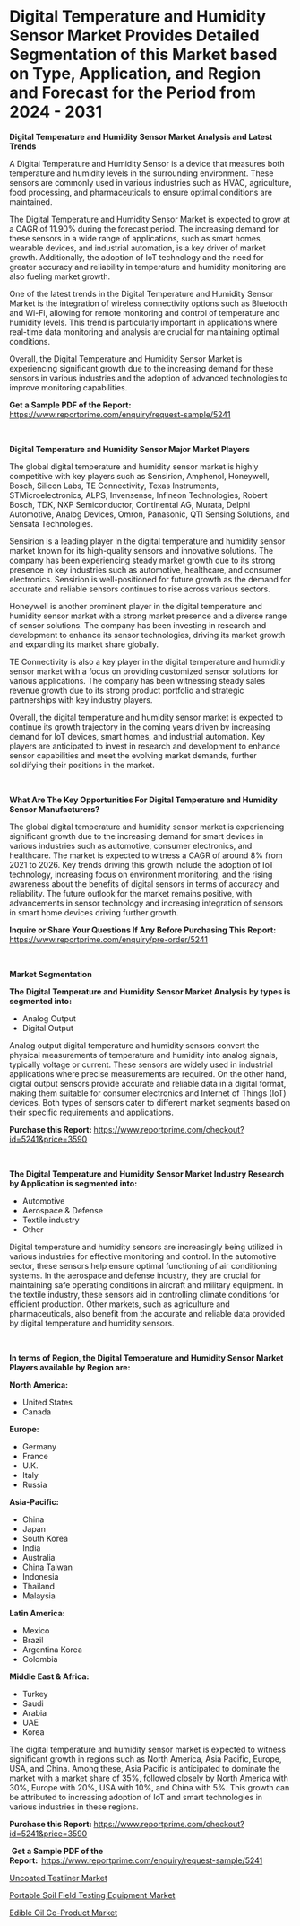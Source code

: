 <p><h1>Digital Temperature and Humidity Sensor Market Provides Detailed Segmentation of this Market based on Type, Application, and Region and Forecast for the Period from 2024 - 2031</h1></p><p><strong>Digital Temperature and Humidity Sensor Market Analysis and Latest Trends</strong></p>
<p><p>A Digital Temperature and Humidity Sensor is a device that measures both temperature and humidity levels in the surrounding environment. These sensors are commonly used in various industries such as HVAC, agriculture, food processing, and pharmaceuticals to ensure optimal conditions are maintained.</p><p>The Digital Temperature and Humidity Sensor Market is expected to grow at a CAGR of 11.90% during the forecast period. The increasing demand for these sensors in a wide range of applications, such as smart homes, wearable devices, and industrial automation, is a key driver of market growth. Additionally, the adoption of IoT technology and the need for greater accuracy and reliability in temperature and humidity monitoring are also fueling market growth.</p><p>One of the latest trends in the Digital Temperature and Humidity Sensor Market is the integration of wireless connectivity options such as Bluetooth and Wi-Fi, allowing for remote monitoring and control of temperature and humidity levels. This trend is particularly important in applications where real-time data monitoring and analysis are crucial for maintaining optimal conditions.</p><p>Overall, the Digital Temperature and Humidity Sensor Market is experiencing significant growth due to the increasing demand for these sensors in various industries and the adoption of advanced technologies to improve monitoring capabilities.</p></p>
<p><strong>Get a Sample PDF of the Report:&nbsp;</strong> <a href="https://www.reportprime.com/enquiry/request-sample/5241">https://www.reportprime.com/enquiry/request-sample/5241</a></p>
<p>&nbsp;</p>
<p><strong>Digital Temperature and Humidity Sensor Major Market Players</strong></p>
<p><p>The global digital temperature and humidity sensor market is highly competitive with key players such as Sensirion, Amphenol, Honeywell, Bosch, Silicon Labs, TE Connectivity, Texas Instruments, STMicroelectronics, ALPS, Invensense, Infineon Technologies, Robert Bosch, TDK, NXP Semiconductor, Continental AG, Murata, Delphi Automotive, Analog Devices, Omron, Panasonic, QTI Sensing Solutions, and Sensata Technologies.</p><p>Sensirion is a leading player in the digital temperature and humidity sensor market known for its high-quality sensors and innovative solutions. The company has been experiencing steady market growth due to its strong presence in key industries such as automotive, healthcare, and consumer electronics. Sensirion is well-positioned for future growth as the demand for accurate and reliable sensors continues to rise across various sectors.</p><p>Honeywell is another prominent player in the digital temperature and humidity sensor market with a strong market presence and a diverse range of sensor solutions. The company has been investing in research and development to enhance its sensor technologies, driving its market growth and expanding its market share globally.</p><p>TE Connectivity is also a key player in the digital temperature and humidity sensor market with a focus on providing customized sensor solutions for various applications. The company has been witnessing steady sales revenue growth due to its strong product portfolio and strategic partnerships with key industry players.</p><p>Overall, the digital temperature and humidity sensor market is expected to continue its growth trajectory in the coming years driven by increasing demand for IoT devices, smart homes, and industrial automation. Key players are anticipated to invest in research and development to enhance sensor capabilities and meet the evolving market demands, further solidifying their positions in the market.</p></p>
<p>&nbsp;</p>
<p><strong>What Are The Key Opportunities For Digital Temperature and Humidity Sensor Manufacturers?</strong></p>
<p><p>The global digital temperature and humidity sensor market is experiencing significant growth due to the increasing demand for smart devices in various industries such as automotive, consumer electronics, and healthcare. The market is expected to witness a CAGR of around 8% from 2021 to 2026. Key trends driving this growth include the adoption of IoT technology, increasing focus on environment monitoring, and the rising awareness about the benefits of digital sensors in terms of accuracy and reliability. The future outlook for the market remains positive, with advancements in sensor technology and increasing integration of sensors in smart home devices driving further growth.</p></p>
<p><strong>Inquire or Share Your Questions If Any Before Purchasing This Report:</strong> <a href="https://www.reportprime.com/enquiry/pre-order/5241">https://www.reportprime.com/enquiry/pre-order/5241</a></p>
<p>&nbsp;</p>
<p><strong>Market Segmentation</strong></p>
<p><strong>The Digital Temperature and Humidity Sensor Market Analysis by types is segmented into:</strong></p>
<p><ul><li>Analog Output</li><li>Digital Output</li></ul></p>
<p><p>Analog output digital temperature and humidity sensors convert the physical measurements of temperature and humidity into analog signals, typically voltage or current. These sensors are widely used in industrial applications where precise measurements are required. On the other hand, digital output sensors provide accurate and reliable data in a digital format, making them suitable for consumer electronics and Internet of Things (IoT) devices. Both types of sensors cater to different market segments based on their specific requirements and applications.</p></p>
<p><strong>Purchase this Report:&nbsp;</strong><a href="https://www.reportprime.com/checkout?id=5241&price=3590">https://www.reportprime.com/checkout?id=5241&price=3590</a></p>
<p>&nbsp;</p>
<p><strong>The Digital Temperature and Humidity Sensor Market Industry Research by Application is segmented into:</strong></p>
<p><ul><li>Automotive</li><li>Aerospace & Defense</li><li>Textile industry</li><li>Other</li></ul></p>
<p><p>Digital temperature and humidity sensors are increasingly being utilized in various industries for effective monitoring and control. In the automotive sector, these sensors help ensure optimal functioning of air conditioning systems. In the aerospace and defense industry, they are crucial for maintaining safe operating conditions in aircraft and military equipment. In the textile industry, these sensors aid in controlling climate conditions for efficient production. Other markets, such as agriculture and pharmaceuticals, also benefit from the accurate and reliable data provided by digital temperature and humidity sensors.</p></p>
<p>&nbsp;</p>
<p><strong>In terms of Region, the Digital Temperature and Humidity Sensor Market Players available by Region are:</strong></p>
<p>
    <p> <strong> North America: </strong>
        <ul>
            <li>United States</li>
            <li>Canada</li>
        </ul>
        </p> 
    <p> <strong> Europe: </strong>
        <ul>
            <li>Germany</li>
            <li>France</li>
            <li>U.K.</li>
            <li>Italy</li>
            <li>Russia</li>
        </ul>
        </p> 
    <p> <strong> Asia-Pacific: </strong>
        <ul>
            <li>China</li>
            <li>Japan</li>
            <li>South Korea</li>
            <li>India</li>
            <li>Australia</li>
            <li>China Taiwan</li>
            <li>Indonesia</li>
            <li>Thailand</li>
            <li>Malaysia</li>
        </ul>
        </p> 
    <p> <strong> Latin America: </strong>
        <ul>
            <li>Mexico</li>
            <li>Brazil</li>
            <li>Argentina Korea</li>
            <li>Colombia</li>
        </ul>
        </p> 
    <p> <strong> Middle East & Africa: </strong>
        <ul>
            <li>Turkey</li>
            <li>Saudi</li>
            <li>Arabia</li>
            <li>UAE</li>
            <li>Korea</li>
        </ul>
    </p>
    </p>
<p><p>The digital temperature and humidity sensor market is expected to witness significant growth in regions such as North America, Asia Pacific, Europe, USA, and China. Among these, Asia Pacific is anticipated to dominate the market with a market share of 35%, followed closely by North America with 30%, Europe with 20%, USA with 10%, and China with 5%. This growth can be attributed to increasing adoption of IoT and smart technologies in various industries in these regions.</p></p>
<p><strong>Purchase this Report: </strong><a href="https://www.reportprime.com/checkout?id=5241&price=3590">https://www.reportprime.com/checkout?id=5241&price=3590</a></p>
<p>&nbsp;<strong>Get a Sample PDF of the Report:&nbsp;&nbsp;</strong><a href="https://www.reportprime.com/enquiry/request-sample/5241">https://www.reportprime.com/enquiry/request-sample/5241</a></p>
<p><strong></strong></p>
<p><p><a href="https://www.linkedin.com/pulse/uncoated-testliner-market-provides-detailed-segmentation-based-sedef?trackingId=ZvREYKp6PBhfKshnLmcq2Q%3D%3D">Uncoated Testliner Market</a></p><p><a href="https://www.linkedin.com/pulse/portable-soil-field-testing-equipment-market-comprehensive-report-usmqf?trackingId=e9wOTgT7d3twsKMrMVXQIg%3D%3D">Portable Soil Field Testing Equipment Market</a></p><p><a href="https://www.linkedin.com/pulse/edible-oil-co-product-market-analysis-size-global-industry-overview-tkymf?trackingId=fjKxOFQMnVYAo5XRSoyyNQ%3D%3D">Edible Oil Co-Product Market</a></p></p>